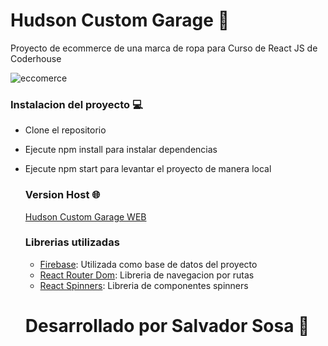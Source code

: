 # Hudson Custom Garage 🛒

Proyecto de ecommerce de una marca de ropa para Curso de React JS de Coderhouse

![eccomerce](https://i.postimg.cc/BvCTFpsQ/hudson.jpg)

### Instalacion del proyecto 💻

- Clone el repositorio 
- Ejecute npm install para instalar dependencias
- Ejecute npm start para levantar el proyecto de manera local

  ### Version Host 🌐

  [Hudson Custom Garage WEB]()

  ### Librerias utilizadas

  - [Firebase](https://firebase.google.com/): Utilizada como base de datos del proyecto
  - [React Router Dom](https://reactrouter.com/en/main): Libreria de navegacion por rutas
  - [React Spinners](https://www.davidhu.io/react-spinners/): Libreria de componentes spinners
 
  # Desarrollado por Salvador Sosa 🤘
